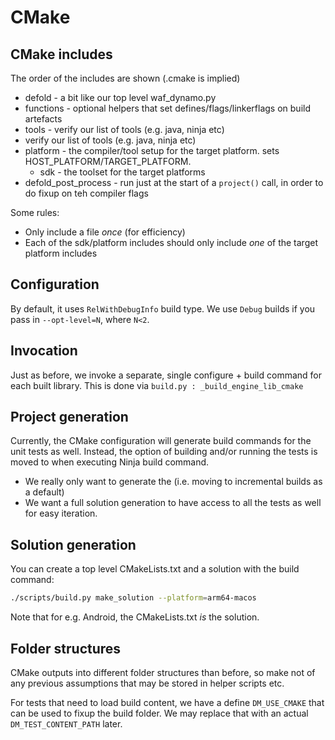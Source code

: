 # CMake

## CMake includes

The order of the includes are shown (.cmake is implied)

- defold - a bit like our top level waf_dynamo.py
- functions - optional helpers that set defines/flags/linkerflags on build artefacts
- tools - verify our list of tools (e.g. java, ninja etc)
- verify our list of tools (e.g. java, ninja etc)
- platform - the compiler/tool setup for the target platform. sets HOST_PLATFORM/TARGET_PLATFORM.
  - sdk - the toolset for the target platforms
- defold_post_process - run just at the start of a `project()` call, in order to do fixup on teh compiler flags

Some rules:
* Only include a file _once_ (for efficiency)
* Each of the sdk/platform includes should only include _one_ of the target platform includes

## Configuration

By default, it uses `RelWithDebugInfo` build type.
We use `Debug` builds if you pass in `--opt-level=N`, where `N<2`.

## Invocation

Just as before, we invoke a separate, single configure + build command for each built library.
This is done via `build.py : _build_engine_lib_cmake`

## Project generation

Currently, the CMake configuration will generate build commands for the unit tests as well.
Instead, the option of building and/or running the tests is moved to when executing Ninja build command.

* We really only want to generate the (i.e. moving to incremental builds as a default)
* We want a full solution generation to have access to all the tests as well for easy iteration.

## Solution generation

You can create a top level CMakeLists.txt and a solution with the build command:

```bash
./scripts/build.py make_solution --platform=arm64-macos
```

Note that for e.g. Android, the CMakeLists.txt _is_ the solution.


## Folder structures

CMake outputs into different folder structures than before, so make not of any previous assumptions that may be stored in helper scripts etc.

For tests that need to load build content, we have a define `DM_USE_CMAKE` that can be used to fixup the build folder. We may replace that with an actual `DM_TEST_CONTENT_PATH` later.
